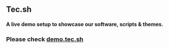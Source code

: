 ## Tec.sh

  #### A live demo setup to showcase our software, scripts & themes.

  ### Please check [demo.tec.sh](https://demo.tec.sh)

